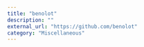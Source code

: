 ```yaml
---
title: "benolot"
description: ""
external_url: "https://github.com/benolot"
category: "Miscellaneous"
---
```

